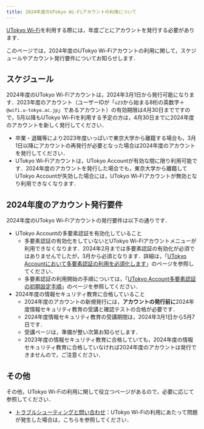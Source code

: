 ```yaml
---
title: 2024年度のUTokyo Wi-Fiアカウントの利用について
---
```


[UTokyo Wi-Fi](/utokyo_wifi/)を利用する際には，年度ごとにアカウントを発行する必要があります．

このページでは，2024年度のUTokyo Wi-Fiアカウントの利用に関して，スケジュールやアカウント発行要件についてお知らせします．

## スケジュール
2024年度のUTokyo Wi-Fiアカウントは，2024年3月1日から発行可能になります．2023年度のアカウント（ユーザーIDが「`u23`から始まる8桁の英数字＋`@wifi.u-tokyo.ac.jp`」であるアカウント）の有効期限は4月30日までですので，5月以降もUTokyo Wi-Fiを利用する予定の方は，4月30日までに2024年度のアカウントを新しく発行してください．

- 卒業・退職等により2023年度いっぱいで東京大学から離籍する場合も，3月1日以降にアカウントの再発行が必要となった場合は2024年度のアカウントを発行してください．
- UTokyo Wi-Fiアカウントは，UTokyo Accountが有効な間に限り利用可能です．2024年度のアカウントを発行した場合でも，東京大学から離籍してUTokyo Accountが失効した場合には，UTokyo Wi-Fiアカウントが無効となり利用できなくなります．

## 2024年度のアカウント発行要件

2024年度のUTokyo Wi-Fiアカウントの発行要件は以下の通りです．

- UTokyo Accountの多要素認証を有効化していること
  - 多要素認証の有効化をしていないとUTokyo Wi-Fiアカウントメニューが利用できなくなります．2024年2月までは多要素認証の有効化が必須ではありませんでしたが，3月から必須となります．詳細は，「[UTokyo Accountにおいて多要素認証の利用を必須化します](mfa100-schedule)」のページを参照してください．
  - 多要素認証の利用開始の手順については，「[UTokyo Account多要素認証の初期設定手順](/utokyo_account/mfa/initial/)」のページを参照してください．
- 2024年度の情報セキュリティ教育に合格していること
  - 2024年度のアカウントの新規発行には，**アカウントの発行前に**2024年度情報セキュリティ教育の受講と確認テストの合格が必要です．
  - 2024年度情報セキュリティ教育の受講期間は，2024年3月1日から5月7日です．
  - 受講ページは，準備が整い次第お知らせします．
  - 2023年度の情報セキュリティ教育に合格していても，2024年度の情報セキュリティ教育に合格していなければ2024年度のアカウントは発行できませんので，ご注意ください．

## その他

その他，UTokyo Wi-Fiの利用に関して役立つページがあるので，必要に応じて参照してください．
- [トラブルシューティングと問い合わせ](/utokyo_wifi/#trouble-shooting-inquiries)：UTokyo Wi-Fiの利用にあたって問題が発生した場合は，こちらを参照してください．
<!--
- [eduroam CAT]()：Wi-Fi設定アプリ「eduroam CAT」を利用したUTokyo Wi-Fiの利用方法を説明するページです．
-->
